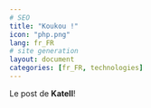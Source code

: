 ```yaml
---
# SEO
title: "Koukou !"
icon: "php.png"
lang: fr_FR
# site generation
layout: document
categories: [fr_FR, technologies]
---
```


Le post de **Katell**!
